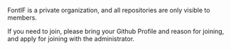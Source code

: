 FontIF is a private organization, and all repositories are only visible to members.

If you need to join, please bring your Github Profile and reason for joining, and apply for joining with the administrator.
